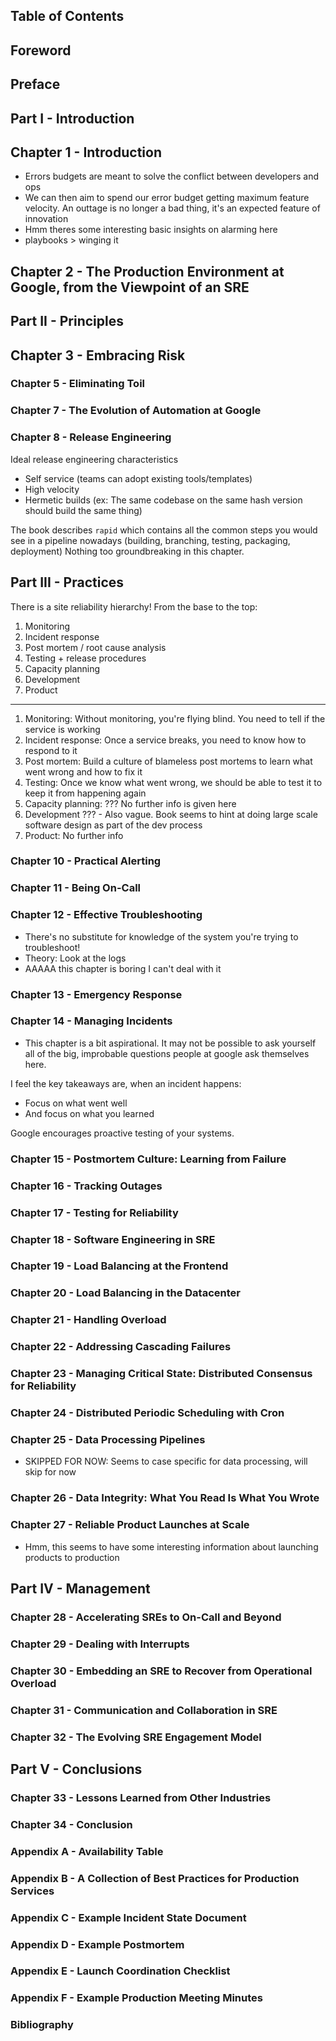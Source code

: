 ## Table of Contents
## Foreword
## Preface

## Part I - Introduction
## Chapter 1 - Introduction
- Errors budgets are meant to solve the conflict between developers and ops
- We can then aim to spend our error budget getting maximum feature velocity. An outtage is no longer a bad thing, it's an expected feature of innovation
- Hmm theres some interesting basic insights on alarming here
- playbooks > winging it

## Chapter 2 - The Production Environment at Google, from the Viewpoint of an SRE


## Part II - Principles
## Chapter 3 - Embracing Risk

### Chapter 5 - Eliminating Toil

### Chapter 7 - The Evolution of Automation at Google
### Chapter 8 - Release Engineering
Ideal release engineering characteristics
- Self service (teams can adopt existing tools/templates)
- High velocity 
- Hermetic builds (ex: The same codebase on the same hash version should build the same thing)

The book describes `rapid` which contains all the common steps you would see in a pipeline nowadays (building, branching, testing, packaging, deployment)
Nothing too groundbreaking in this chapter.


## Part III - Practices
There is a site reliability hierarchy! From the base to the top:
1. Monitoring
2. Incident response
3. Post mortem / root cause analysis
4. Testing + release procedures
5. Capacity planning
6. Development
7. Product
---
1. Monitoring: Without monitoring, you're flying blind. You need to tell if the service is working
2. Incident response: Once a service breaks, you need to know how to respond to it
3. Post mortem: Build a culture of blameless post mortems to learn what went wrong and how to fix it
4. Testing: Once we know what went wrong, we should be able to test it to keep it from happening again
5. Capacity planning: ??? No further info is given here
6. Development ??? - Also vague. Book seems to hint at doing large scale software design as part of the dev process
7. Product: No further info

### Chapter 10 - Practical Alerting
### Chapter 11 - Being On-Call
### Chapter 12 - Effective Troubleshooting
- There's no substitute for knowledge of the system you're trying to troubleshoot!
- Theory: Look at the logs
- AAAAA this chapter is boring I can't deal with it

### Chapter 13 - Emergency Response

### Chapter 14 - Managing Incidents
- This chapter is a bit aspirational. It may not be possible to ask yourself all of the big, improbable questions people at google ask themselves here.

I feel the key takeaways are, when an incident happens:
- Focus on what went well
- And focus on what you learned

Google encourages proactive testing of your systems.

### Chapter 15 - Postmortem Culture: Learning from Failure
### Chapter 16 - Tracking Outages 
### Chapter 17 - Testing for Reliability
### Chapter 18 - Software Engineering in SRE
### Chapter 19 - Load Balancing at the Frontend
### Chapter 20 - Load Balancing in the Datacenter
### Chapter 21 - Handling Overload
### Chapter 22 - Addressing Cascading Failures
### Chapter 23 - Managing Critical State: Distributed Consensus for Reliability

### Chapter 24 - Distributed Periodic Scheduling with Cron

### Chapter 25 - Data Processing Pipelines
- SKIPPED FOR NOW: Seems to case specific for data processing, will skip for now

### Chapter 26 - Data Integrity: What You Read Is What You Wrote
### Chapter 27 - Reliable Product Launches at Scale
- Hmm, this seems to have some interesting information about launching products to production

## Part IV - Management
### Chapter 28 - Accelerating SREs to On-Call and Beyond
### Chapter 29 - Dealing with Interrupts
### Chapter 30 - Embedding an SRE to Recover from Operational Overload
### Chapter 31 - Communication and Collaboration in SRE

### Chapter 32 - The Evolving SRE Engagement Model

## Part V - Conclusions
### Chapter 33 - Lessons Learned from Other Industries
### Chapter 34 - Conclusion
### Appendix A - Availability Table
### Appendix B - A Collection of Best Practices for Production Services
### Appendix C - Example Incident State Document
### Appendix D - Example Postmortem
### Appendix E - Launch Coordination Checklist
### Appendix F - Example Production Meeting Minutes
### Bibliography